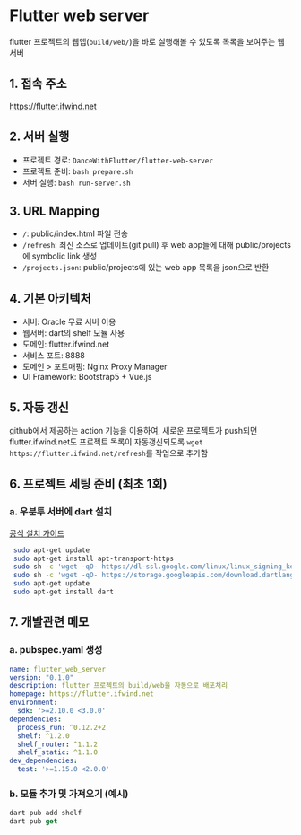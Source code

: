 # Flutter web server

flutter 프로젝트의 웹앱(`build/web/`)을 바로 실행해볼 수 있도록 목록을 보여주는 웹서버


## 1. 접속 주소

https://flutter.ifwind.net


## 2. 서버 실행

* 프로젝트 경로: `DanceWithFlutter/flutter-web-server`
* 프로젝트 준비: `bash prepare.sh`
* 서버 실행: `bash run-server.sh`


## 3. URL Mapping

* `/`: public/index.html 파일 전송
* `/refresh`: 최신 소스로 업데이트(git pull) 후 web app들에 대해 public/projects에 symbolic link 생성
* `/projects.json`: public/projects에 있는 web app 목록을 json으로 반환


## 4. 기본 아키텍처

* 서버: Oracle 무료 서버 이용
* 웹서버: dart의 shelf 모듈 사용
* 도메인: flutter.ifwind.net
* 서비스 포트: 8888
* 도메인 > 포트매핑: Nginx Proxy Manager
* UI Framework: Bootstrap5 + Vue.js


## 5. 자동 갱신

github에서 제공하는 action 기능을 이용하여, 새로운 프로젝트가 push되면 flutter.ifwind.net도 프로젝트 목록이 자동갱신되도록 `wget https://flutter.ifwind.net/refresh`를 작업으로 추가함


## 6. 프로젝트 세팅 준비 (최초 1회)

### a. 우분투 서버에 dart 설치

[공식 설치 가이드](https://dart.dev/get-dart)
```bash
 sudo apt-get update
 sudo apt-get install apt-transport-https
 sudo sh -c 'wget -qO- https://dl-ssl.google.com/linux/linux_signing_key.pub | apt-key add -'
 sudo sh -c 'wget -qO- https://storage.googleapis.com/download.dartlang.org/linux/debian/dart_stable.list > /etc/apt/sources.list.d/dart_stable.list'
 sudo apt-get update
 sudo apt-get install dart
```


## 7. 개발관련 메모

### a. pubspec.yaml 생성

```yaml
name: flutter_web_server
version: "0.1.0"
description: flutter 프로젝트의 build/web을 자동으로 배포처리
homepage: https://flutter.ifwind.net
environment:
  sdk: '>=2.10.0 <3.0.0'
dependencies: 
  process_run: ^0.12.2+2
  shelf: ^1.2.0
  shelf_router: ^1.1.2
  shelf_static: ^1.1.0
dev_dependencies:
  test: '>=1.15.0 <2.0.0'
```


### b. 모듈 추가 및 가져오기 (예시)

```dart
dart pub add shelf
dart pub get
```